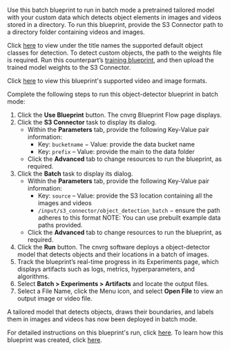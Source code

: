 Use this batch blueprint to run in batch mode a pretrained tailored model with your custom data which detects object elements in images and videos stored in a directory. To run this blueprint, provide the S3 Connector path to a directory folder containing videos and images.

Click [here](https://github.com/ultralytics/yolov5/blob/master/data/coco.yaml) to view under the title names the supported default object classes for detection. To detect custom objects, the path to the weights file is required. Run this counterpart’s [training blueprint](https://metacloud.cloud.cnvrg.io/marketplace/blueprints/object-detection-training), and then upload the trained model weights to the S3 Connector.

Click [here]() to view this blueprint's supported video and image formats.

Complete the following steps to run this object-detector blueprint in batch mode:
1. Click the **Use Blueprint** button. The cnvrg Blueprint Flow page displays.
2. Click the **S3 Connector** task to display its dialog.
   - Within the **Parameters** tab, provide the following Key-Value pair information:
     - Key: `bucketname` − Value: provide the data bucket name
     - Key: `prefix` – Value: provide the main to the data folder
   - Click the **Advanced** tab to change resources to run the blueprint, as required.
3. Click the **Batch** task to display its dialog.
   - Within the **Parameters** tab, provide the following Key-Value pair information:
     - Key: `source` – Value: provide the S3 location containing all the images and videos
     - `/input/s3_connector/object_detection_batch` − ensure the path adheres to this format
     NOTE: You can use prebuilt example data paths provided.
   - Click the **Advanced** tab to change resources to run the blueprint, as required.
4. Click the **Run** button. The cnvrg software deploys a object-detector model that detects objects and their locations in a batch of images.
5. Track the blueprint’s real-time progress in its Experiments page, which displays artifacts such as logs, metrics, hyperparameters, and algorithms.
6. Select **Batch > Experiments > Artifacts** and locate the output files.
7. Select a File Name, click the Menu icon, and select **Open File** to view an output image or video file.

A tailored model that detects objects, draws their boundaries, and labels them in images and videos has now been deployed in batch mode.

For detailed instructions on this blueprint's run, click [here](). To learn how this blueprint was created, click [here](https://github.com/cnvrg/object-detection-blueprint).
